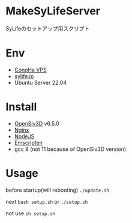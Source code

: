 # MakeSyLifeServer
SyLifeのセットアップ用スクリプト

# Env
- [ConoHa VPS](https://www.conoha.jp/vps/)
- [sylife.jp](https://sylife.jp)
- Ubuntu Server 22.04

# Install
- [OpenSiv3D](https://github.com/Siv3D/OpenSiv3D) v6.5.0
- [Nginx](https://nginx.org/)
- [NodeJS](https://nodejs.org/)
- [Emscripten](https://emscripten.org/)
- gcc 9 (not 11 because of OpenSiv3D version)

# Usage
before startup(will rebooting)
`./update.sh`

next
`bash setup.sh`
or
`./setup.sh`


not use
`sh setup.sh`
